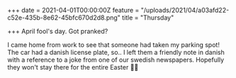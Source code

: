 +++
date = 2021-04-01T00:00:00Z
feature = "/uploads/2021/04/a03afd22-c52e-435b-8e62-45bfc670d2d8.png"
title = "Thursday"

+++
April fool's day. Got pranked? 

I came home from work to see that someone had taken my parking spot! The car had a danish license plate, so.. I left them a friendly note in danish with a reference to a joke from one of our swedish newspapers. Hopefully they won't stay there for the entire Easter 🕵️‍♂️